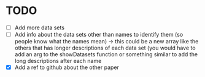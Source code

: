 # TODO

- [ ] Add more data sets
- [ ] Add info about the data sets other than names to identify them (so people know what the names mean) -> this could be a new array like the others that has longer descriptions of each data set (you would have to add an arg to the showDatasets function or something similar to add the long descriptions after each name
- [X] Add a ref to github about the other paper
